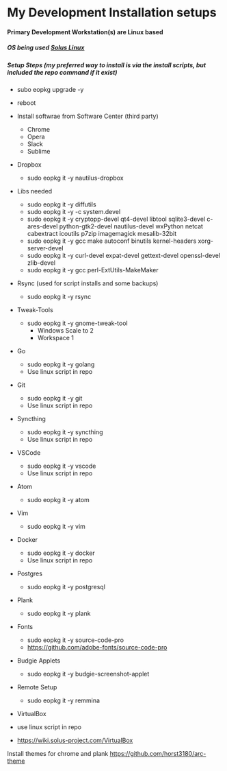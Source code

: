# My Development Installation setups

#### Primary Development Workstation(s) are Linux based
##### OS being used [Solus Linux](https://solus-project.com/)

##### Setup Steps (my preferred way to install is via the install scripts, but included the repo command if it exist)

* subo eopkg upgrade -y
* reboot

* Install softwrae from Software Center (third party)
  * Chrome 
  * Opera 
  * Slack
  * Sublime

* Dropbox
  * sudo eopkg it -y nautilus-dropbox
  
* Libs needed
  * sudo eopkg it -y diffutils
  * sudo eopkg it -y -c system.devel 
  * sudo eopkg it -y cryptopp-devel qt4-devel libtool sqlite3-devel c-ares-devel python-gtk2-devel nautilus-devel wxPython netcat cabextract icoutils p7zip imagemagick mesalib-32bit
  * sudo eopkg it -y gcc make autoconf binutils kernel-headers xorg-server-devel
  * sudo eopkg it -y curl-devel expat-devel gettext-devel openssl-devel zlib-devel
  * sudo eopkg it -y gcc perl-ExtUtils-MakeMaker
  
* Rsync (used for script installs and some backups)
  * sudo eopkg it -y rsync
  
* Tweak-Tools
  * sudo eopkg it -y gnome-tweak-tool
    * Windows Scale to 2
    * Workspace 1
* Go
  * sudo eopkg it -y golang
  * Use linux script in repo
  
* Git
  * sudo eopkg it -y git
  * Use linux script in repo
  
* Syncthing
  * sudo eopkg it -y syncthing
  * Use linux script in repo
  

* VSCode
  * sudo eopkg it -y vscode
  * Use linux script in repo

* Atom
  * sudo eopkg it -y atom

* Vim
  * sudo eopkg it -y vim

* Docker
  * sudo eopkg it -y docker
  * Use linux script in repo
  
* Postgres
  * sudo eopkg it -y postgresql
  
* Plank
  * sudo eopkg it -y plank

* Fonts
  * sudo eopkg it -y source-code-pro
  * https://github.com/adobe-fonts/source-code-pro
  
* Budgie Applets
  * sudo eopkg it -y budgie-screenshot-applet
  
* Remote Setup
  * sudo eopkg it -y remmina

* VirtualBox
* use linux script in repo
* https://wiki.solus-project.com/VirtualBox


Install themes for chrome and plank
https://github.com/horst3180/arc-theme


